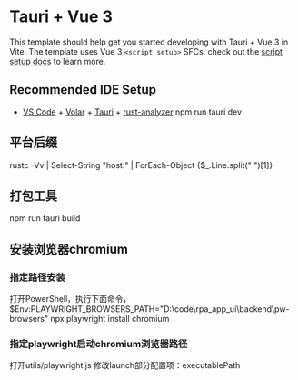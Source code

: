 # Tauri + Vue 3

This template should help get you started developing with Tauri + Vue 3 in Vite. The template uses Vue 3 `<script setup>` SFCs, check out the [script setup docs](https://v3.vuejs.org/api/sfc-script-setup.html#sfc-script-setup) to learn more.

## Recommended IDE Setup

- [VS Code](https://code.visualstudio.com/) + [Volar](https://marketplace.visualstudio.com/items?itemName=Vue.volar) + [Tauri](https://marketplace.visualstudio.com/items?itemName=tauri-apps.tauri-vscode) + [rust-analyzer](https://marketplace.visualstudio.com/items?itemName=rust-lang.rust-analyzer)
npm run tauri dev

## 平台后缀
rustc -Vv | Select-String "host:" | ForEach-Object {$_.Line.split(" ")[1]}

## 打包工具
npm run tauri build
## 安装浏览器chromium
### 指定路径安装
打开PowerShell，执行下面命令，
$Env:PLAYWRIGHT_BROWSERS_PATH="D:\code\rpa_app_ui\backend\pw-browsers"
npx playwright install chromium
### 指定playwright启动chromium浏览器路径
打开utils/playwright.js
修改launch部分配置项：executablePath